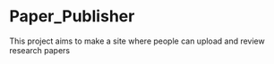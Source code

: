 # Paper_Publisher

This project aims to make a site where people can upload and review research papers
